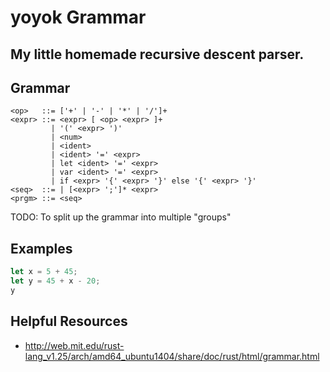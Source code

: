 # yoyok Grammar

## My little homemade recursive descent parser.

## Grammar

```bnf
<op>   ::= ['+' | '-' | '*' | '/']+
<expr> ::= <expr> [ <op> <expr> ]+
         | '(' <expr> ')'
         | <num>
         | <ident>
         | <ident> '=' <expr>
         | let <ident> '=' <expr>
         | var <ident> '=' <expr>
         | if <expr> '{' <expr> '}' else '{' <expr> '}'
<seq>  ::= | [<expr> ';']* <expr>
<prgm> ::= <seq>
```

TODO: To split up the grammar into multiple "groups"

## Examples

```rust
let x = 5 + 45;
let y = 45 + x - 20;
y
```

## Helpful Resources

- http://web.mit.edu/rust-lang_v1.25/arch/amd64_ubuntu1404/share/doc/rust/html/grammar.html
